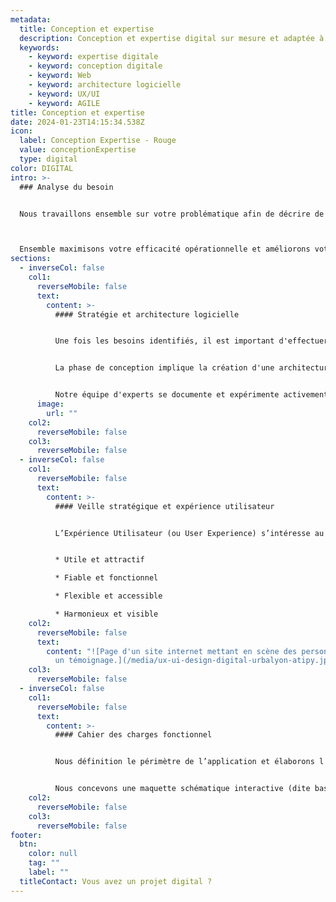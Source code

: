 ```yaml
---
metadata:
  title: Conception et expertise
  description: Conception et expertise digital sur mesure et adaptée à vos besoins
  keywords:
    - keyword: expertise digitale
    - keyword: conception digitale
    - keyword: Web
    - keyword: architecture logicielle
    - keyword: UX/UI
    - keyword: AGILE
title: Conception et expertise
date: 2024-01-23T14:15:34.538Z
icon:
  label: Conception Expertise - Rouge
  value: conceptionExpertise
  type: digital
color: DIGITAL
intro: >-
  ### Analyse du besoin


  Nous travaillons ensemble sur votre problématique afin de décrire de manière très précise les fonctionnalités adaptées à votre contexte d'utilisation pour satisfaire l’ensemble de vos objectifs d’innovation.



  Ensemble maximisons votre efficacité opérationnelle et améliorons votre productivité.
sections:
  - inverseCol: false
    col1:
      reverseMobile: false
      text:
        content: >-
          #### Stratégie et architecture logicielle


          Une fois les besoins identifiés, il est important d'effectuer une analyse de faisabilité. Cette étape consiste à évaluer si les besoins peuvent être satisfaits par le développement sur mesure et à déterminer les ressources nécessaires, y compris les compétences techniques, les délais et les coûts. Si le projet est viable, une équipe de développement est constituée.


          La phase de conception implique la création d'une architecture logicielle détaillée. L'équipe de développement travaille sur la définition de l'infrastructure technologique, des bases de données, de l'interface utilisateur et des fonctionnalités du logiciel. Cette phase permet de définir clairement la structure du système.


          Notre équipe d'experts se documente et expérimente activement les nombreux langages et frameworks de développement pour concevoir des solutions logicielles innovantes, performantes et robustes. Nous modélisons des outils efficaces et évolutifs sur l’ensemble des prérequis et des fonctionnalités définies en favorisant le découpage de votre projet en modules indépendants avec ses spécificités propres.
      image:
        url: ""
    col2:
      reverseMobile: false
    col3:
      reverseMobile: false
  - inverseCol: false
    col1:
      reverseMobile: false
      text:
        content: >-
          #### Veille stratégique et expérience utilisateur


          L’Expérience Utilisateur (ou User Experience) s’intéresse au comportement de l’utilisateur et à la structure de la solution digitale. L’UX implique l’analyse, la recherche, la stratégie technique, le maquettage et les tests d’utilisabilité. L’Interface Utilisateur (User Interface) et l’Expérience Utilisateur partagent un but commun, celui de concevoir une application intuitive, évolutive, agréable visuellement et accessible à tous les publics :


          * Utile et attractif  

          * Fiable et fonctionnel

          * Flexible et accessible

          * Harmonieux et visible
    col2:
      reverseMobile: false
      text:
        content: "![Page d'un site internet mettant en scène des personnages qui apporte
          un témoignage.](/media/ux-ui-design-digital-urbalyon-atipy.jpg)"
    col3:
      reverseMobile: false
  - inverseCol: false
    col1:
      reverseMobile: false
      text:
        content: >-
          #### Cahier des charges fonctionnel


          Nous définition le périmètre de l’application et élaborons l'arborescence et la structure des vues. Nous hiérarchisons l'information de façon à rendre les contenus compréhensibles et accessibles par les utilisateurs finaux.


          Nous concevons une maquette schématique interactive (dite basse fidélité) ergonomique et immersive pour modéliser les écrans et liens de l’arborescence.
    col2:
      reverseMobile: false
    col3:
      reverseMobile: false
footer:
  btn:
    color: null
    tag: ""
    label: ""
  titleContact: Vous avez un projet digital ?
---
```

